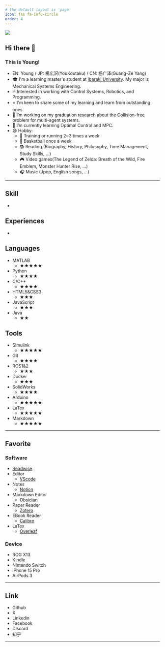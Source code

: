 ```yaml
---
# the default layout is 'page'
icon: fas fa-info-circle
order: 4
---
```


![](https://youkoutaku.goatcounter.com/counter//.png)

## Hi there 👋

### This is Young!
-  EN: Young / JP: 楊広沢(YouKoutaku) / CN: 杨广泽(Guang-Ze Yang)
- 🎓 I'm a learning master's student at [Ibaraki University](https://www.ibaraki.ac.jp).  My major is Mechanical Systems Engineering.
- 🔥 Interested in working with Control Systems, Robotics, and Programming.
- ⭐ I'm keen to share some of my learning and learn from outstanding ones.
- 🔭 I’m working on my graduation research about the Collision-free problem for multi-agent systems.
- 🌱 I’m currently learning Optimal Control and MPC.
- 😄 Hobby:
  - 💪 Training or running 2~3 times a week
  - 🏀 Basketball once a week
  - 📚 Reading (Biography, History, Philosophy, Time Management, Study Skills, ...) 
  - 🎮 Video games(The Legend of Zelda: Breath of the Wild, Fire Emblem, Monster Hunter Rise, ...)
  - 🎧 Music (Jpop, English songs, ...)

---
## Skill
- 

## Experiences
- 

## Languages
- MATLAB
  - ★★★★★
- Python
  - ★★★★
- C/C++
  - ★★★★
- HTML5&CSS3
  - ★★★
- JavaScript
  - ★★★
- Java
  - ★★

## Tools
- Simulink
  - ★★★★★
- Git
  - ★★★★
- ROS1&2
  - ★★★
- Docker
  - ★★★
- SolidWorks
  - ★★★★
- Arduino
  - ★★★★★
- LaTex
  - ★★★★★
- Markdown
  - ★★★★★

---
## Favorite
### Software
- [Readwise](https://readwise.io/)
- Editor
  - [VScode](https://code.visualstudio.com/)
- Notes
  - [Notion](https://www.notion.so/)
- Markdown Editor
  - [Obsidian](https://obsidian.md/)
- Paper Reader
  - [Zotero](https://www.zotero.org/)
- EBook Reader
  - [Calibre](https://calibre-ebook.com/ja/download)
- LaTex
  - [Overleaf](https://www.overleaf.com/)


### Device
- ROG X13
- Kindle
- Nintendo Switch
- iPhone 15 Pro
- AirPods 3

---
## Link
- Github
- X
- Linkedin
- Facebook
- Discord
- 知乎


---
